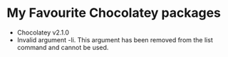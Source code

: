 # My Favourite Chocolatey packages

- Chocolatey v2.1.0
- Invalid argument -li. This argument has been removed from the list command and cannot be used.
